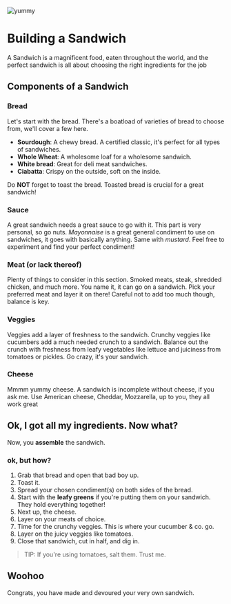 ![yummy](https://images.unsplash.com/photo-1553909489-cd47e0907980?q=80&w=2825&auto=format&fit=crop&ixlib=rb-4.1.0&ixid=M3wxMjA3fDB8MHxwaG90by1wYWdlfHx8fGVufDB8fHx8fA%3D%3D)

# Building a Sandwich

A Sandwich is a magnificent food, eaten throughout the world, and the perfect sandwich is all about choosing the right ingredients for the job

## Components of a Sandwich

### Bread

Let's start with the bread. There's a boatload of varieties of bread to choose from, we'll cover a few here. 

* __Sourdough__: A chewy bread. A certified classic, it's perfect for all types of sandwiches.
* __Whole Wheat__: A wholesome loaf for a wholesome sandwich.
* __White bread__: Great for deli meat sandwiches.
* __Ciabatta__: Crispy on the outside, soft on the inside.

Do __NOT__ forget to toast the bread. Toasted bread is crucial for a great sandwich!

### Sauce

A great sandwich needs a great sauce to go with it. This part is very personal, so go nuts. _Mayonnaise_ is a great general condiment to use on sandwiches, it goes with basically anything. Same with _mustard_. Feel free to experiment and find your perfect condiment!

### Meat (or lack thereof)

Plenty of things to consider in this section. Smoked meats, steak, shredded chicken, and much more. You name it, it can go on a sandwich. Pick your preferred meat and layer it on there! Careful not to add too much though, balance is key.

### Veggies

Veggies add a layer of freshness to the sandwich. Crunchy veggies like cucumbers add a much needed crunch to a sandwich. Balance out the crunch with freshness from leafy vegetables like lettuce and juiciness from tomatoes or pickles. Go crazy, it's your sandwich.

### Cheese

Mmmm yummy cheese. A sandwich is incomplete without cheese, if you ask me. Use American cheese, Cheddar, Mozzarella, up to you, they all work great

## Ok, I got all my ingredients. Now what?

Now, you __assemble__ the sandwich.

### ok, but how?

1. Grab that bread and open that bad boy up.
2. Toast it.
3. Spread your chosen condiment(s) on both sides of the bread.
4. Start with the __leafy greens__ if you're putting them on your sandwich. They hold everything together!
5. Next up, the cheese.
6. Layer on your meats of choice.
7. Time for the crunchy veggies. This is where your cucumber & co. go.
8. Layer on the juicy veggies like tomatoes.
9. Close that sandwich, cut in half, and dig in.
>TIP: If you're using tomatoes, salt them. Trust me.

## Woohoo

Congrats, you have made and devoured your very own sandwich.

